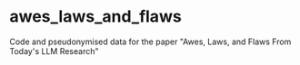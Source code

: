 # awes_laws_and_flaws
Code and pseudonymised data for the paper "Awes, Laws, and Flaws From Today's LLM Research"
